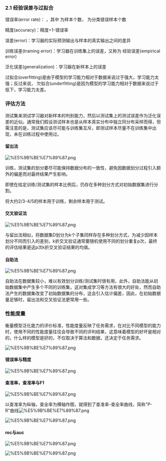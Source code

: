 
### 2.1 经验误差与过拟合

错误率(error rate)： ，其中 为样本个数， 为分类错误样本个数

精度(accuracy)：精度=1-错误率

误差(error)：学习器的实际预测输出与样本的真实输出之间的差异

训练误差(training error)：学习器在训练集上的误差，又称为 经验误差(empirical error)

泛化误差(generalization)：学习器在新样本上的误差


过拟合(overfitting)是由于模型的学习能力相对于数据来说过于强大，学习能力太强；反过来说， 欠拟合(underfitting)是因为模型的学习能力相对于数据来说过于低下，学习能力太差。



### 评估方法
测试集来测试学习器对新样本的判别能力，然后以测试集上的测试误差作为泛化误差的近似。通常我们假设测试样本也是从样本真实分布中独立同分布采样而得，但需注意的是，测试集应该尽可能与训练集互斥，即测试样本尽量不在训练集中出现，未在训练过程中使用过。


####  留出法 
![%E5%9B%BE%E7%89%87.png](attachment:%E5%9B%BE%E7%89%87.png)

训练，测试集的划分要尽可能保持数据分布的一致性，避免因数据划分过程引入额外的偏差而对最终结果产生影响。

即使在给定训练/测试集的样本比例后，仍存在多种划分方式对初始数据集进行分割。

将大约2/3-4/5的样本用于训练，剩余样本用于测试。

#### 交叉验证法
![%E5%9B%BE%E7%89%87.png](attachment:%E5%9B%BE%E7%89%87.png)

与留出法相似，将数据集D划分为k个子集同样存在多种划分方式，为减少因样本划分不同而引入的差别，k折交叉验证通常要随机使用不同的划分重复p次，最终的评估结果是这p次k折交叉验证结果的均值。

#### 自助法
![%E5%9B%BE%E7%89%87.png](attachment:%E5%9B%BE%E7%89%87.png)

自助法在数据集较小，难以有效划分训练/测试集时很有用，此外，自助法能从初始数据集中产生多个不同的训练集，这对集成学习等方法有很大的好处，然而自助法产生的数据集改变了初始数据集的分布，这会引入估计偏差，因此，在初始数据量足够时，留出法和交叉验证法更常用一些。

### 性能度量
衡量模型泛化能力的评价标准，性能度量反映了任务需求，在对比不同模型的能力时，使用不同的性能度量往往会导致不同的评判结果，这意味着模型的好坏是相对的，什么样的模型是好的，不仅取决于算法和数据，还决定于任务需求。

![%E5%9B%BE%E7%89%87.png](attachment:%E5%9B%BE%E7%89%87.png)

#### 错误率与精度
![%E5%9B%BE%E7%89%87.png](attachment:%E5%9B%BE%E7%89%87.png)

#### 查准率，查准率与F1
![%E5%9B%BE%E7%89%87.png](attachment:%E5%9B%BE%E7%89%87.png)

以查准率为纵轴，查全率为横轴作图，就得到了查准率-查全率曲线，简称"P-R"曲线![%E5%9B%BE%E7%89%87.png](attachment:%E5%9B%BE%E7%89%87.png)

![%E5%9B%BE%E7%89%87.png](attachment:%E5%9B%BE%E7%89%87.png)

   #### roc与auc
   ![%E5%9B%BE%E7%89%87.png](attachment:%E5%9B%BE%E7%89%87.png)

![%E5%9B%BE%E7%89%87.png](attachment:%E5%9B%BE%E7%89%87.png)
